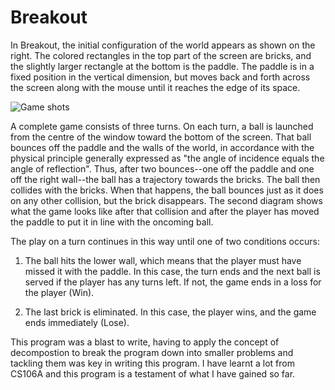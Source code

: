 # Breakout
In Breakout, the initial configuration of the world appears as shown on the right. The colored
rectangles in the top part of the screen are bricks, and the slightly larger rectangle at the
bottom is the paddle. The paddle is in a fixed position in the vertical dimension, but moves
back and forth across the screen along with the mouse until it reaches the edge of its space.



![Game shots](https://user-images.githubusercontent.com/119602009/211140511-3fda5836-c0c8-4aba-ad19-78d389203238.png)




A complete game consists of three turns. On each turn, a ball is launched from the centre of
the window toward the bottom of the screen. That ball bounces off the paddle and the walls of 
the world, in accordance with the physical principle generally expressed as "the angle of 
incidence equals the angle of reflection". Thus, after two bounces--one off the paddle and one 
off the right wall--the ball has a trajectory towards the bricks. The ball then collides with 
the bricks. When that happens, the ball bounces just as it does on any other collision, but the
brick disappears. The second diagram shows what the game looks like after that collision and
after the player has moved the paddle to put it in line with the oncoming ball.



The play on a turn continues in this way until one of two conditions occurs:
 
 1. The ball hits the lower wall, which means that the player must have missed it with the
paddle. In this case, the turn ends and the next ball is served if the player has any turns
left. If not, the game ends in a loss for the player (Win).
 
 
 2. The last brick is eliminated. In this case, the player wins, and the game ends
immediately (Lose). 

This program was a blast to write, having to apply the concept of decompostion to break the
program down into smaller problems and tackling them was key in writing this program. I have
learnt a lot from CS106A and this program is a testament of what I have gained so far. 


